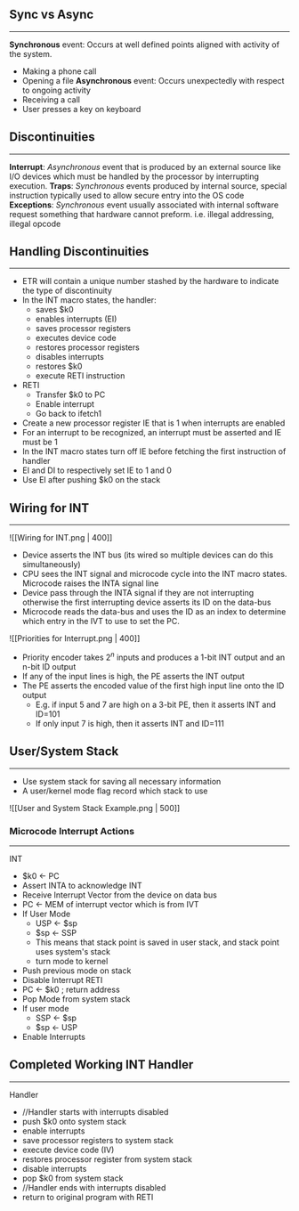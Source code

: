 ## Sync vs Async
___
**Synchronous** event: Occurs at well defined points aligned with activity of the system.
- Making a phone call
- Opening a file
**Asynchronous** event: Occurs unexpectedly with respect to ongoing activity
- Receiving a call 
- User presses a key on keyboard
## Discontinuities
___
**Interrupt**: *Asynchronous* event that is produced by an external source like I/O devices which must be handled by the processor by interrupting execution. 
**Traps**: *Synchronous* events produced by internal source, special instruction typically used to allow secure entry into the OS code
**Exceptions**: *Synchronous* event usually associated with internal software request something that hardware cannot preform. i.e. illegal addressing, illegal opcode

## Handling Discontinuities
___
- ETR will contain a unique number stashed by the hardware to indicate the type of discontinuity
- In the INT macro states, the handler: 
	- saves $k0
	- enables interrupts (EI)
	- saves processor registers 
	- executes device code
	- restores processor registers
	- disables interrupts
	- restores $k0
	- execute RETI instruction
- RETI
	- Transfer $k0 to PC
	- Enable interrupt
	- Go back to ifetch1
- Create a new processor register IE that is 1 when interrupts are enabled
- For an interrupt to be recognized, an interrupt must be asserted and IE must be 1
- In the INT macro states turn off IE before fetching the first instruction of handler
- EI and DI to respectively set IE to 1 and 0
- Use EI after pushing $k0 on the stack

## Wiring for INT
___
![[Wiring for INT.png | 400]]
- Device asserts the INT bus (its wired so multiple devices can do this simultaneously)
- CPU sees the INT signal and microcode cycle into the INT macro states. Microcode raises the INTA signal line
- Device pass through the INTA signal if they are not interrupting otherwise the first interrupting device asserts its ID on the data-bus
- Microcode reads the data-bus and uses the ID as an index to determine which entry in the IVT to use to set the PC.

![[Priorities for Interrupt.png | 400]]
- Priority encoder takes $2^n$ inputs and produces a 1-bit INT output and an n-bit ID output
- If any of the input lines is high, the PE asserts the INT output
- The PE asserts the encoded value of the first high input line onto the ID output 
	- E.g. if input 5 and 7 are high on a 3-bit PE, then it asserts INT and ID=101 
	- If only input 7 is high, then it asserts INT and ID=111
## User/System Stack
____
- Use system stack for saving all necessary information
- A user/kernel mode flag record which stack to use

![[User and System Stack Example.png | 500]]


### Microcode Interrupt Actions
___
INT
- $k0 <- PC 
- Assert INTA to acknowledge INT
- Receive Interrupt Vector from the device on data bus
- PC <- MEM of interrupt vector which is from IVT
- If User Mode
	- USP <- $sp
	- $sp <- SSP
	- This means that stack point is saved in user stack, and stack point uses system's stack
	- turn mode to kernel
- Push previous mode on stack
- Disable Interrupt
RETI
- PC <- $k0 ; return address
- Pop Mode from system stack 
- If user mode
	- SSP <- $sp
	- $sp <- USP
- Enable Interrupts

## Completed Working INT Handler
____
Handler
- //Handler starts with interrupts disabled
- push $k0 onto system stack
- enable interrupts
- save processor registers to system stack
- execute device code (IV)
- restores processor register from system stack
- disable interrupts
- pop $k0 from system stack
- //Handler ends with interrupts disabled
- return to original program with RETI

